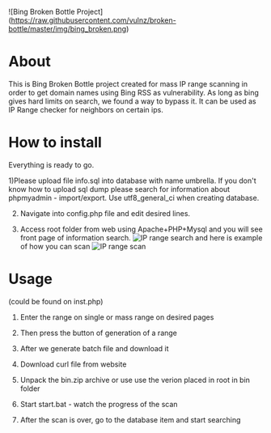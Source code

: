 
![Bing Broken Bottle Project]     (https://raw.githubusercontent.com/vulnz/broken-bottle/master/img/bing_broken.png)
# About
This is Bing Broken Bottle project created for mass IP range scanning in order to get domain names using Bing RSS as vulnerability. As long as bing gives hard limits on search, we found a way to bypass it.
It can be used as IP Range checker for neighbors on certain ips.

# How to install
Everything is ready to go.

1)Please upload file info.sql into database with name umbrella.
If you don't know how to upload sql dump please search for information about phpmyadmin - import/export.
Use utf8_general_ci when creating database.

2)  Navigate into config.php file and edit desired lines.

3) Access root folder from web using Apache+PHP+Mysql and you will see front page of information search.
![IP range search](https://raw.githubusercontent.com/vulnz/broken-bottle/master/img/search.PNG)
and here is example of how you can scan
![IP range scan](https://raw.githubusercontent.com/vulnz/broken-bottle/master/img/scan-ip.PNG)



# Usage
(could be found on inst.php)
  

1) Enter the range on single or mass range on desired pages

2) Then press the button of generation of a range

3) After we generate batch file and download it

4) Download curl file from website

5) Unpack the bin.zip archive or use use the verion placed in root in bin folder

6) Start start.bat - watch the progress of the scan

7) After the scan is over, go to the database item and start searching
